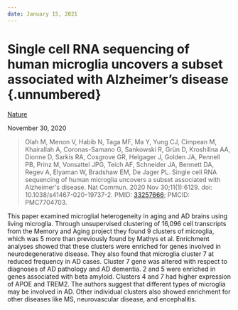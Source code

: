 ```yaml
---
date: January 15, 2021
---
```


# Single cell RNA sequencing of human microglia uncovers a subset associated with Alzheimer’s disease {.unnumbered}

[Nature](https://www.nature.com/articles/s41467-020-19737-2)

November 30, 2020

> Olah M, Menon V, Habib N, Taga MF, Ma Y, Yung CJ, Cimpean M, Khairallah A,
> Coronas-Samano G, Sankowski R, Grün D, Kroshilina AA, Dionne D, Sarkis RA,
> Cosgrove GR, Helgager J, Golden JA, Pennell PB, Prinz M, Vonsattel JPG, Teich
> AF, Schneider JA, Bennett DA, Regev A, Elyaman W, Bradshaw EM, De Jager PL.
> Single cell RNA sequencing of human microglia uncovers a subset associated
> with Alzheimer's disease. Nat Commun. 2020 Nov 30;11(1):6129. doi:
> 10.1038/s41467-020-19737-2. PMID:
> [33257666](https://pubmed.ncbi.nlm.nih.gov/33257666); PMCID: PMC7704703.

This paper examined microglial heterogeneity in aging and AD brains using living
microglia. Through unsupervised clustering of 16,096 cell transcripts from the
Memory and Aging project they found 9 clusters of microglia, which was 5 more
than previously found by Mathys et al. Enrichment analyses showed that these
clusters were enriched for genes involved in neurodegenerative disease. They
also found that microglia cluster 7 at reduced frequency in AD cases. Cluster 7
gene was altered with respect to diagnoses of AD pathology and AD dementia. 2
and 5 were enriched in genes associated with beta amyloid. Clusters 4 and 7 had
higher expression of APOE and TREM2. The authors suggest that different types of
microglia may be involved in AD. Other individual clusters also showed
enrichment for other diseases like MS, neurovascular disease, and encephalitis.
